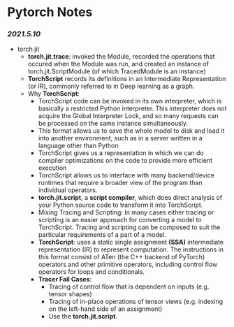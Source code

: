 # Pytorch Notes 

### *2021.5.10*
* torch.jit
    * **torch.jit.trace**: invoked the Module, recorded the operations that occured when the Module was run, and created an instance of torch.jit.ScriptModule (of which TracedModule is an instance)
    * **TorchScript** records its definitions in an Intermediate Representation (or IR), commonly referred to in Deep learning as a graph.
    * Why **TorchScript**:
        * TorchScript code can be invoked in its own interpreter, which is basically a restricted Python interpreter. This interpreter does not acquire the Global Interpreter Lock, and so many requests can be processed on the same instance simultaneously.
        * This format allows us to save the whole model to disk and load it into another environment, such as in a server written in a language other than Python
        * TorchScript gives us a representation in which we can do compiler optimizations on the code to provide more efficient execution
        * TorchScript allows us to interface with many backend/device runtimes that require a broader view of the program than individual operators.
        * **torch.jit.script**, a **script compiler**, which does direct analysis of your Python source code to transform it into TorchScript.  
        * Mixing Tracing and Scripting: In many cases either tracing or scripting is an easier approach for converting a model to TorchScript. Tracing and scripting can be composed to suit the particular requirements of a part of a model.
        * **TorchScript**: uses a static single assignment **(SSA)** intermediate representation (IR) to represent computation. The instructions in this format consist of ATen (the C++ backend of PyTorch) operators and other primitive operators, including control flow operators for loops and conditionals.
        * **Tracer Fail Cases**: 
            * Tracing of control flow that is dependent on inputs (e.g. tensor shapes)
            * Tracing of in-place operations of tensor views (e.g. indexing on the left-hand side of an assignment)
            * Use the **torch.jit.script**.

